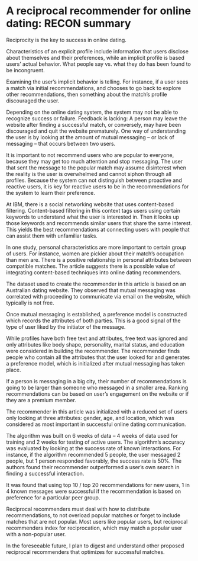 # A reciprocal recommender for online dating: RECON summary

Reciprocity is the key to success in online dating.

Characteristics of an explicit profile include information that users disclose about themselves and their preferences, while an implicit profile is based users’ actual behavior. What people say vs. what they do has been found to be incongruent.

Examining the user’s implicit behavior is telling. For instance, if a user sees a match via initial recommendations, and chooses to go back to explore other recommendations, then something about the match’s profile discouraged the user.

Depending on the online dating system, the system may not be able to recognize success or failure. Feedback is lacking: A person may leave the website after finding a successful match, or conversely, may have been discouraged and quit the website prematurely. One way of understanding the user is by looking at the amount of mutual messaging – or lack of messaging – that occurs between two users.

It is important to not recommend users who are popular to everyone, because they may get too much attention and stop messaging. The user that sent the message to the popular match may assume disinterest when the reality is the user is overwhelmed and cannot siphon through all profiles.
Because the system can not distinguish between proactive and reactive users, it is key for reactive users to be in the recommendations for the system to learn their preference.

At IBM, there is a social networking website that uses content-based filtering. Content-based filtering in this context tags users using certain keywords to understand what the user is interested in. Then it looks up those keywords and recommends similar users that share the same interest. This yields the best recommendations at connecting users with people that can assist them with unfamiliar tasks.

In one study, personal characteristics are more important to certain group of users. For instance, women are pickier about their match’s occupation than men are. There is a positive relationship in personal attributes between compatible matches. The article suggests there is a possible value of integrating content-based techniques into online dating recommenders.

The dataset used to create the recommender in this article is based on an Australian dating website. They observed that mutual messaging was correlated with proceeding to communicate via email on the website, which typically is not free. 

Once mutual messaging is established, a preference model is constructed which records the attributes of both parties. This is a good signal of the type of user liked by the initiator of the message.

While profiles have both free text and attributes, free text was ignored and only attributes like body shape, personality, marital status, and education were considered in building the recommender.  The recommender finds people who contain all the attributes that the user looked for and generates a preference model, which is initialized after mutual messaging has taken place. 

If a person is messaging in a big city, their number of recommendations is going to be larger than someone who messaged in a smaller area. Ranking recommendations can be based on user’s engagement on the website or if they are a premium member.

The recommender in this article was initialized with a reduced set of users only looking at three attributes: gender, age, and location, which was considered as most important in successful online dating communication.

The algorithm was built on 6 weeks of data – 4 weeks of data used for training and 2 weeks for testing of active users. The algorithm’s accuracy was evaluated by looking at the success rate of known interactions. For instance, if the algorithm recommended 5 people, the user messaged 2 people, but 1 person responded favorably, the success rate is 50%. The authors found their recommender outperformed a user’s own search in finding a successful interaction.

It was found that using top 10 / top 20 recommendations for new users, 1 in 4 known messages were successful if the recommendation is based on preference for a particular peer group.

Reciprocal recommenders must deal with how to distribute recommendations, to not overload popular matches or forget to include matches that are not popular. Most users like popular users, but reciprocal recommenders index for reciprocation, which may match a popular user with a non-popular user.

In the foreseeable future, I plan to digest and understand other proposed reciprocal recommenders that optimizes for successful matches.
